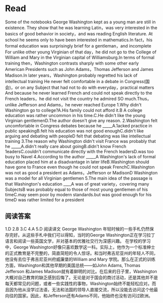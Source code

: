 # Read
Some of the notebooks George Washington kept as a young man are still in existence. They show that he was learning Latin，was very interested in the basics of good behavior in society，and was reading English literature.
At school he seems only to have been interested in mathematics.In fact，his formal education was surprisingly brief for a gentleman，and incomplete For unlike other young Virginian of that day，he did not go to the College of William and Mary in the Virginian capital of Williamsburg.In terms of formal training then，Washington contrasts sharply with some other early American Presidents such as John Adams，Thomas Jefferson and James Madison.In later years，Washington probably regretted his lack of intellectual training He never felt comfortable in a debate in Congress(国会)，or on any Subject that had not to do with everyday，practical matters And because he never learned French and could not speak directly to the French leaders，he did not visit the country he admired SO much.Thus，unlike Jefferson and Adams，he never reached Europe
1.Why didn't Washington go to college?A.His family could not afford it.B A college education was rather uncommon in his time.C.He didn't like the young Virginian gentlemenD.The author doesn't give any reason.
2.Washington felt uncomfortable in Congress debates because he _____A.1acked practice in public speakingB.felt his education was not good enoughC.didn't like arguing and debating with peopleD felt that debating was like intellectual training
3.The reason why Washington didn't visit France was probably that he _____A.didn't really care about goingB.didn't know French 1eadersC.couldn't communicate directly with the French leadersD.was too busy to Navel
4.According to the author _____A Washington's lack of formal education placed him at a disadvantage in later lifeB.Washington should have gone to France even though he could not speak FrenchC.Washington was not as good a president as Adams，Jefferson or MadisonD Washington was a model for all Virginian gentlemen
5.The main idea of the passage is that Washington's education ____A was of great variety，covering many SubjectsB was probably equal to those of most young gentlemen of his timeC.may seem poor by modern standards.but was good enough for his timeD was rather limited for a president
## 阅读答案
1.D
2.B
3.C
4.A
5.D
阅读译文
George Washington 年轻时候的一些手札仍然保存完好。从这些手札中我们可以得知，当时的George Washington正在学习拉丁语言和阅读一些英国文学，并对基本的优雅社交行为深感兴趣。
在学校的学习中，George Washington好像只喜欢数学这一科。实际上，他作为一个标准绅士的正式教育是不完整的，简直简短的令人惊讶。和当时弗吉尼亚州的年轻人不同，他没有去位于弗吉尼亚州府威廉堡的William and Mary 学院。那么在正式的训练方面，Washington和其他早期的美国总统——如John Adams, Thomas Jefferson 和James Madison就有着鲜明的对比。在后来的日子里，Washington大概对自己教育的缺乏感到后悔了。无论是对于国会的商讨活动，还是其他并不是每天都常见的问题，或者一些实践性的事物，Washington始终不能轻松应对。而且因为他从没学过法语，无法和法国的领导人直接交流，所以没能去访问这个他最向往的国家。因此，和Jefferson还有Adams不同，他始终也没有访问过欧洲。
